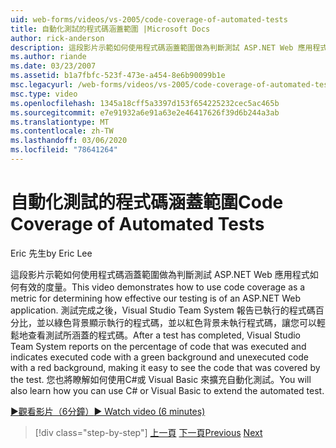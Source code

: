 ```yaml
---
uid: web-forms/videos/vs-2005/code-coverage-of-automated-tests
title: 自動化測試的程式碼涵蓋範圍 |Microsoft Docs
author: rick-anderson
description: 這段影片示範如何使用程式碼涵蓋範圍做為判斷測試 ASP.NET Web 應用程式如何有效的度量。 測試具有 com 之後 。
ms.author: riande
ms.date: 03/23/2007
ms.assetid: b1a7fbfc-523f-473e-a454-8e6b90099b1e
msc.legacyurl: /web-forms/videos/vs-2005/code-coverage-of-automated-tests
msc.type: video
ms.openlocfilehash: 1345a18cff5a3397d153f654225232cec5ac465b
ms.sourcegitcommit: e7e91932a6e91a63e2e46417626f39d6b244a3ab
ms.translationtype: MT
ms.contentlocale: zh-TW
ms.lasthandoff: 03/06/2020
ms.locfileid: "78641264"
---
```

# <a name="code-coverage-of-automated-tests"></a><span data-ttu-id="ad520-104">自動化測試的程式碼涵蓋範圍</span><span class="sxs-lookup"><span data-stu-id="ad520-104">Code Coverage of Automated Tests</span></span>

<span data-ttu-id="ad520-105">Eric 先生</span><span class="sxs-lookup"><span data-stu-id="ad520-105">by Eric Lee</span></span>

<span data-ttu-id="ad520-106">這段影片示範如何使用程式碼涵蓋範圍做為判斷測試 ASP.NET Web 應用程式如何有效的度量。</span><span class="sxs-lookup"><span data-stu-id="ad520-106">This video demonstrates how to use code coverage as a metric for determining how effective our testing is of an ASP.NET Web application.</span></span> <span data-ttu-id="ad520-107">測試完成之後，Visual Studio Team System 報告已執行的程式碼百分比，並以綠色背景顯示執行的程式碼，並以紅色背景未執行程式碼，讓您可以輕鬆地查看測試所涵蓋的程式碼。</span><span class="sxs-lookup"><span data-stu-id="ad520-107">After a test has completed, Visual Studio Team System reports on the percentage of code that was executed and indicates executed code with a green background and unexecuted code with a red background, making it easy to see the code that was covered by the test.</span></span> <span data-ttu-id="ad520-108">您也將瞭解如何使用C#或 Visual Basic 來擴充自動化測試。</span><span class="sxs-lookup"><span data-stu-id="ad520-108">You will also learn how you can use C# or Visual Basic to extend the automated test.</span></span>

[<span data-ttu-id="ad520-109">&#9654;觀看影片（6分鐘）</span><span class="sxs-lookup"><span data-stu-id="ad520-109">&#9654; Watch video (6 minutes)</span></span>](https://channel9.msdn.com/Blogs/ASP-NET-Site-Videos/code-coverage-of-automated-tests)

> [!div class="step-by-step"]
> <span data-ttu-id="ad520-110">[上一頁](measuring-the-business-value-of-ajax.md)
> [下一頁](custom-extraction-rules-and-coded-web-tests.md)</span><span class="sxs-lookup"><span data-stu-id="ad520-110">[Previous](measuring-the-business-value-of-ajax.md)
[Next](custom-extraction-rules-and-coded-web-tests.md)</span></span>
